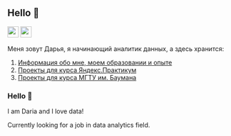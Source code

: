 ## Hello 👋

<p><a href="https://t.me/disagree_to_agree"><img src="https://img.shields.io/badge/-Telegram-69b5cc?style=for-the-badge&logo=Telegram" height=25></a>
<a href="https://www.linkedin.com/in/daria-siasina-5b220813/"><img src="https://img.shields.io/badge/LinkedIn-0077B5?style=for-the-badge&logo=linkedin&logoColor=white" height=25></a>
</p>

Меня зовут Дарья, я начинающий аналитик данных, а здесь хранится:

1. <a href="https://github.com/DariaSiasina/About-Me">Информация обо мне, моем образовании и опыте</a>
2. <a href="https://github.com/DariaSiasina/Praktikum_projects">Проекты для курса Яндекс.Практикум</a>
3. <a href="https://github.com/DariaSiasina/Bauman-university-DA-course">Проекты для курса МГТУ им. Баумана</a>


### Hello 👋

I am Daria and I love data!

Currently looking for a job in data analytics field.


<!--
**DariaSiasina/DariaSiasina** is a ✨ _special_ ✨ repository because its `README.md` (this file) appears on your GitHub profile.

Here are some ideas to get you started:

- 🔭 I’m currently working on ...
- 🌱 I’m currently learning ...
- 👯 I’m looking to collaborate on ...
- 🤔 I’m looking for help with ...
- 💬 Ask me about ...
- 📫 How to reach me: ...
- 😄 Pronouns: ...
- ⚡ Fun fact: ...
-->
